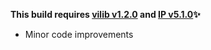 **This build requires [vilib v1.2.0](https://github.com/Efnilite/vilib/releases/tag/v1.2.0) and [IP v5.1.0](https://github.com/Efnilite/Walk-in-the-Park/releases/tag/v5.1.0)✨**

- Minor code improvements